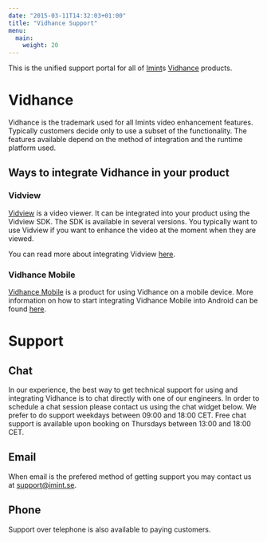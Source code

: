 ```yaml
---
date: "2015-03-11T14:32:03+01:00"
title: "Vidhance Support"
menu:
  main:
    weight: 20
---
```


This is the unified support portal for all of [Imint](http://imint.se)s [Vidhance](http://vidhance.com) products.

# Vidhance
Vidhance is the trademark used for all Imints video enhancement features. Typically customers decide only to use a subset of the functionality. The features available depend on the method of integration and the runtime platform used.

## Ways to integrate Vidhance in your product
### Vidview
[Vidview](http://imint.se/vidview) is a video viewer. It can be integrated into your product using the Vidview SDK. The SDK is available in several versions. You typically want to use Vidview if you want to enhance the video at the moment when they are viewed.

You can read more about integrating Vidview [here](http://vidview.imint.se).

### Vidhance Mobile
[Vidhance Mobile](http://vidhancemobile.com) is a product for using Vidhance on a mobile device. More information on how to start integrating Vidhance Mobile into Android can be found [here](android).

# Support
## Chat
In our experience, the best way to get technical support for using and integrating Vidhance is to chat directly with one of our engineers. In order to schedule a chat session please contact us using the chat widget below. We prefer to do support weekdays between 09:00 and 18:00 CET. Free chat support is available upon booking on Thursdays between 13:00 and 18:00 CET.
## Email
When email is the prefered method of getting support you may contact us at support@imint.se.
## Phone
Support over telephone is also available to paying customers.
